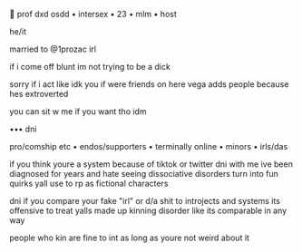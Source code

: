 🦇 prof dxd osdd • intersex • 23 • mlm • host

he/it

married to @1prozac irl

if i come off blunt im not trying to be a dick

sorry if i act like idk you if were friends on here vega adds people because hes extroverted

you can sit w me if you want tho idm

••• dni

pro/comship etc • endos/supporters • terminally online • minors • irls/das

if you think youre a system because of tiktok or twitter dni with me ive been diagnosed for years and hate seeing dissociative disorders turn into fun quirks yall use to rp as fictional characters

dni if you compare your fake "irl" or d/a shit to introjects and systems its offensive to treat yalls made up kinning disorder like its comparable in any way

people who kin are fine to int as long as youre not weird about it

